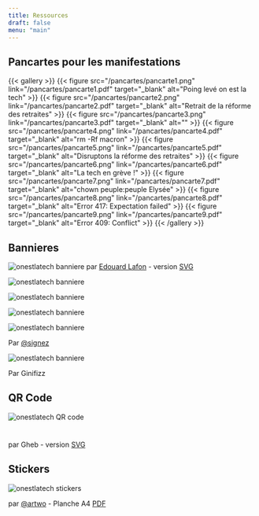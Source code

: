 ```yaml
---
title: Ressources
draft: false
menu: "main"
---
```

## Pancartes pour les manifestations

{{< gallery >}}
{{< figure src="/pancartes/pancarte1.png" link="/pancartes/pancarte1.pdf" target="_blank" alt="Poing levé on est la tech" >}}
{{< figure src="/pancartes/pancarte2.png" link="/pancartes/pancarte2.pdf" target="_blank" alt="Retrait de la réforme des retraites" >}}
{{< figure src="/pancartes/pancarte3.png" link="/pancartes/pancarte3.pdf" target="_blank" alt="</macron>" >}}
{{< figure src="/pancartes/pancarte4.png" link="/pancartes/pancarte4.pdf" target="_blank" alt="rm -Rf macron" >}}
{{< figure src="/pancartes/pancarte5.png" link="/pancartes/pancarte5.pdf" target="_blank" alt="Disruptons la réforme des retraites" >}}
{{< figure src="/pancartes/pancarte6.png" link="/pancartes/pancarte6.pdf" target="_blank" alt="La tech en grève !" >}}
{{< figure src="/pancartes/pancarte7.png" link="/pancartes/pancarte7.pdf" target="_blank" alt="chown peuple:peuple Elysée" >}}
{{< figure src="/pancartes/pancarte8.png" link="/pancartes/pancarte8.pdf" target="_blank" alt="Error 417: Expectation failed" >}}
{{< figure src="/pancartes/pancarte9.png" link="/pancartes/pancarte9.pdf" target="_blank" alt="Error 409: Conflict" >}}
{{< /gallery >}}

## Bannieres

![onestlatech banniere](/bannieres/onestla_2.png)
par [Edouard Lafon](https://pouet.chapril.org/users/elafon/statuses/103329844781461295) - version [SVG](/bannieres/onestla_2_banniere_mastodon.svg)

![onestlatech banniere](/bannieres/signez_chownPeuple.png)

![onestlatech banniere](/bannieres/signez_retraitReforme.png)

![onestlatech banniere](/bannieres/signez_rmMacron.png)

![onestlatech banniere](/bannieres/signez_slashMacron.png)

Par [@signez](https://twitter.com/Signez)

![onestlatech banniere](/bannieres/ginifizz.png)

Par Ginifizz 

## QR Code

![onestlatech QR code](/QR_code/qrcode-onestlatech_nom.png)
#
par Gheb - version [SVG](/QR_code/qrcoode-onestlatech.svg) <!-- XXX ajouter credit/lien -->

## Stickers

![onestlatech stickers](/stickers/stickers.png)

par [@artwo](https://twitter.com/artwo) - Planche A4 [PDF](/stickers/stickers.pdf)

